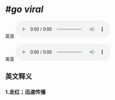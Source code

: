 # ***\#go viral*** 
英音
<audio src="./media/Go viral1_AAC.aac" controls="controls"></audio>

美音
<audio src="./media/Go viral2_AAC.aac" controls="controls"></audio>



  

英文释义
---
### 1.**走红；迅速传播**  


